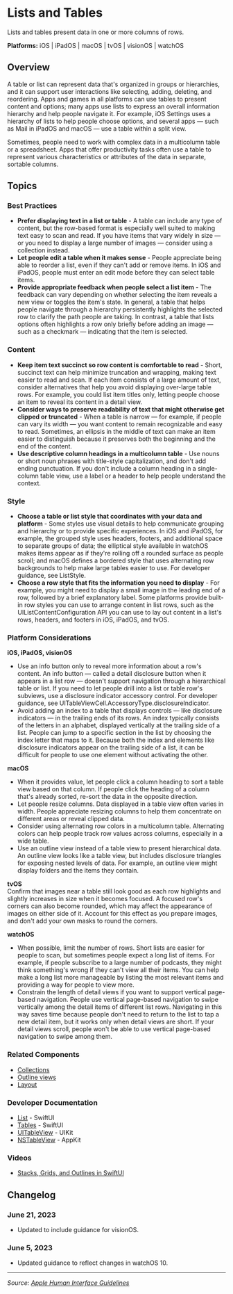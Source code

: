 # Lists and Tables

Lists and tables present data in one or more columns of rows.

**Platforms:** iOS | iPadOS | macOS | tvOS | visionOS | watchOS

## Overview

A table or list can represent data that's organized in groups or hierarchies, and it can support user interactions like selecting, adding, deleting, and reordering. Apps and games in all platforms can use tables to present content and options; many apps use lists to express an overall information hierarchy and help people navigate it. For example, iOS Settings uses a hierarchy of lists to help people choose options, and several apps — such as Mail in iPadOS and macOS — use a table within a split view.

Sometimes, people need to work with complex data in a multicolumn table or a spreadsheet. Apps that offer productivity tasks often use a table to represent various characteristics or attributes of the data in separate, sortable columns.

## Topics

### Best Practices

- **Prefer displaying text in a list or table** - A table can include any type of content, but the row-based format is especially well suited to making text easy to scan and read. If you have items that vary widely in size — or you need to display a large number of images — consider using a collection instead.
- **Let people edit a table when it makes sense** - People appreciate being able to reorder a list, even if they can't add or remove items. In iOS and iPadOS, people must enter an edit mode before they can select table items.
- **Provide appropriate feedback when people select a list item** - The feedback can vary depending on whether selecting the item reveals a new view or toggles the item's state. In general, a table that helps people navigate through a hierarchy persistently highlights the selected row to clarify the path people are taking. In contrast, a table that lists options often highlights a row only briefly before adding an image — such as a checkmark — indicating that the item is selected.

### Content

- **Keep item text succinct so row content is comfortable to read** - Short, succinct text can help minimize truncation and wrapping, making text easier to read and scan. If each item consists of a large amount of text, consider alternatives that help you avoid displaying over-large table rows. For example, you could list item titles only, letting people choose an item to reveal its content in a detail view.
- **Consider ways to preserve readability of text that might otherwise get clipped or truncated** - When a table is narrow — for example, if people can vary its width — you want content to remain recognizable and easy to read. Sometimes, an ellipsis in the middle of text can make an item easier to distinguish because it preserves both the beginning and the end of the content.
- **Use descriptive column headings in a multicolumn table** - Use nouns or short noun phrases with title-style capitalization, and don't add ending punctuation. If you don't include a column heading in a single-column table view, use a label or a header to help people understand the context.

### Style

- **Choose a table or list style that coordinates with your data and platform** - Some styles use visual details to help communicate grouping and hierarchy or to provide specific experiences. In iOS and iPadOS, for example, the grouped style uses headers, footers, and additional space to separate groups of data; the elliptical style available in watchOS makes items appear as if they're rolling off a rounded surface as people scroll; and macOS defines a bordered style that uses alternating row backgrounds to help make large tables easier to use. For developer guidance, see ListStyle.
- **Choose a row style that fits the information you need to display** - For example, you might need to display a small image in the leading end of a row, followed by a brief explanatory label. Some platforms provide built-in row styles you can use to arrange content in list rows, such as the UIListContentConfiguration API you can use to lay out content in a list's rows, headers, and footers in iOS, iPadOS, and tvOS.

### Platform Considerations

**iOS, iPadOS, visionOS**  
- Use an info button only to reveal more information about a row's content. An info button — called a detail disclosure button when it appears in a list row — doesn't support navigation through a hierarchical table or list. If you need to let people drill into a list or table row's subviews, use a disclosure indicator accessory control. For developer guidance, see UITableViewCell.AccessoryType.disclosureIndicator.
- Avoid adding an index to a table that displays controls — like disclosure indicators — in the trailing ends of its rows. An index typically consists of the letters in an alphabet, displayed vertically at the trailing side of a list. People can jump to a specific section in the list by choosing the index letter that maps to it. Because both the index and elements like disclosure indicators appear on the trailing side of a list, it can be difficult for people to use one element without activating the other.

**macOS**  
- When it provides value, let people click a column heading to sort a table view based on that column. If people click the heading of a column that's already sorted, re-sort the data in the opposite direction.
- Let people resize columns. Data displayed in a table view often varies in width. People appreciate resizing columns to help them concentrate on different areas or reveal clipped data.
- Consider using alternating row colors in a multicolumn table. Alternating colors can help people track row values across columns, especially in a wide table.
- Use an outline view instead of a table view to present hierarchical data. An outline view looks like a table view, but includes disclosure triangles for exposing nested levels of data. For example, an outline view might display folders and the items they contain.

**tvOS**  
Confirm that images near a table still look good as each row highlights and slightly increases in size when it becomes focused. A focused row's corners can also become rounded, which may affect the appearance of images on either side of it. Account for this effect as you prepare images, and don't add your own masks to round the corners.

**watchOS**  
- When possible, limit the number of rows. Short lists are easier for people to scan, but sometimes people expect a long list of items. For example, if people subscribe to a large number of podcasts, they might think something's wrong if they can't view all their items. You can help make a long list more manageable by listing the most relevant items and providing a way for people to view more.
- Constrain the length of detail views if you want to support vertical page-based navigation. People use vertical page-based navigation to swipe vertically among the detail items of different list rows. Navigating in this way saves time because people don't need to return to the list to tap a new detail item, but it works only when detail views are short. If your detail views scroll, people won't be able to use vertical page-based navigation to swipe among them.

### Related Components

- [Collections](https://developer.apple.com/design/human-interface-guidelines/collections)
- [Outline views](https://developer.apple.com/design/human-interface-guidelines/outline-views)
- [Layout](https://developer.apple.com/design/human-interface-guidelines/layout)

### Developer Documentation

- [List](https://developer.apple.com/documentation/swiftui/list) - SwiftUI
- [Tables](https://developer.apple.com/documentation/swiftui/tables) - SwiftUI
- [UITableView](https://developer.apple.com/documentation/uikit/uitableview) - UIKit
- [NSTableView](https://developer.apple.com/documentation/appkit/nstableview) - AppKit

### Videos

- [Stacks, Grids, and Outlines in SwiftUI](https://developer.apple.com/videos/play/wwdc2020/10031/)

## Changelog

### June 21, 2023
- Updated to include guidance for visionOS.

### June 5, 2023
- Updated guidance to reflect changes in watchOS 10.

---

*Source: [Apple Human Interface Guidelines](https://developer.apple.com/design/human-interface-guidelines/lists-and-tables)*